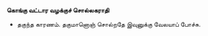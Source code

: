 **கொங்கு வட்டார வழக்குச் சொல்லகராதி**
- தகுந்த காரணம். தகுமானொஞ் சொல்றதே இவுனுக்கு வேலயாப் போச்சு.

